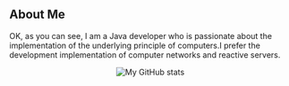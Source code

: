 ## About Me
OK, as you can see, I am a Java developer who is passionate about the implementation of the underlying principle of computers.I prefer the development implementation of computer networks and reactive servers.
<p align="center"><img alt="My GitHub stats" src="https://github-readme-stats-steel-omega.vercel.app/api?username=sqddk&show_icons=true&include_all_commits=true&style=light" /></p>
